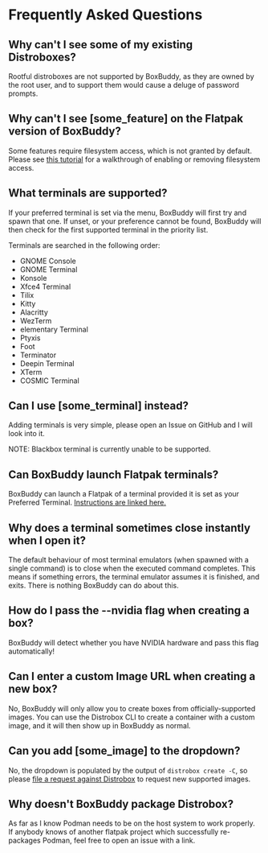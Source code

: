 # Frequently Asked Questions

## Why can't I see some of my existing Distroboxes?
Rootful distroboxes are not supported by BoxBuddy, as they are owned by the root user, and to support them would cause a deluge of password prompts.

## Why can't I see [some_feature] on the Flatpak version of BoxBuddy?
Some features require filesystem access, which is not granted by default. Please see [this tutorial](/BoxBuddyRS/tips) for a walkthrough of enabling or removing filesystem access.

## What terminals are supported?
If your preferred terminal is set via the menu, BoxBuddy will first try and spawn that one. If unset, or your preference cannot be found, BoxBuddy will then check for the first supported terminal in the priority list.

Terminals are searched in the following order:

- GNOME Console
- GNOME Terminal
- Konsole
- Xfce4 Terminal
- Tilix
- Kitty
- Alacritty
- WezTerm
- elementary Terminal
- Ptyxis
- Foot
- Terminator
- Deepin Terminal
- XTerm
- COSMIC Terminal

## Can I use [some_terminal] instead?
Adding terminals is very simple, please open an Issue on GitHub and I will look into it.

NOTE: Blackbox terminal is currently unable to be supported.

## Can BoxBuddy launch Flatpak terminals?
BoxBuddy can launch a Flatpak of a terminal provided it is set as your Preferred Terminal. [Instructions are linked here.](https://www.dvlv.co.uk/BoxBuddyRS/guide#set-preferred-terminal)

## Why does a terminal sometimes close instantly when I open it?
The default behaviour of most terminal emulators (when spawned with a single command) is to close when the executed command completes. This means if something errors, the terminal emulator assumes it is finished, and exits. There is nothing BoxBuddy can do about this.

## How do I pass the --nvidia flag when creating a box?
BoxBuddy will detect whether you have NVIDIA hardware and pass this flag automatically!

## Can I enter a custom Image URL when creating a new box?
No, BoxBuddy will only allow you to create boxes from officially-supported images. You can use the Distrobox CLI to create a container with a custom image, and it will then show up in BoxBuddy as normal.

## Can you add [some_image] to the dropdown?
No, the dropdown is populated by the output of `distrobox create -C`, so please [file a request against Distrobox](https://github.com/89luca89/distrobox) to request new supported images.

## Why doesn't BoxBuddy package Distrobox?
As far as I know Podman needs to be on the host system to work properly. If anybody knows of another flatpak project which successfully re-packages Podman, feel free to open an issue with a link.
